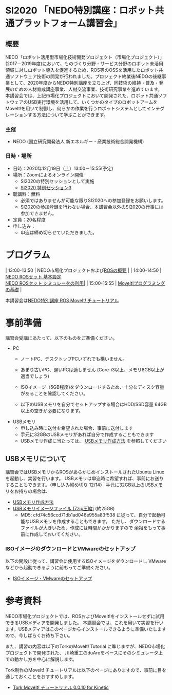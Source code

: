 # SI2020 「NEDO特別講座：ロボット共通プラットフォーム講習会」


## 概要

NEDO「ロボット活用型市場化技術開発プロジェクト（市場化プロジェクト）」(2017－2019年度)において、ものづくり分野・サービス分野のロボット未活用領域に対しロボット導入を促進するため、ROS等のOSSを活用したロボット共通ソフトウェア技術の開発が行われました。プロジェクト終業後NEDOの後継事業として、2020年度からNEDO特別講座を立ち上げ、同技術の維持・普及・発展のための人材育成講座事業、人材交流事業、技術研究事業を進めています。
本講習会では、上記市場化プロジェクトにおいて開発された、ロボット共通ソフトウェアのUSB実行環境を活用して、いくつかのタイプのロボットアームをMoveIt!を用いて制御し、何らかの作業を行うロボットシステムとしてインテグレーションする方法について学ぶことができます。

### 主催
- NEDO (国立研究開発法人 新エネルギー・産業技術総合開発機構)


### 日時・場所
- 日時：2020年12月19日（土）13:00－15:55(予定)
- 場所：Zoomによるオンライン開催
  - SI2020の特別セッションとして実施
  - [SI2020 特別セッション3](https://www.sice-si.org/conf/si2020/event.html) 
- 聴講料：無料
  - 必須ではありませんが可能な限りSI2020への参加登録をお願いします。
  - SI2020の参加登録を行わない場合、本講習会以外のSI2020の行事には参加できません。
- 定員：20名程度
- 申し込み：
  - 申込は締め切らせていただきました。
<!--  - [登録フォーム (Google フォーム)](https://forms.gle/pnPi1i8WYii7eFoc8)-->


# プログラム

| 13:00-13:50 | NEDO市場化プロジェクトおよび[ROSの概要](https://robo-marc.github.io/moveit_tutorial/ros_overview) |
| 14:00-14:50 | [NEDO ROSセット 基本設定](https://robo-marc.github.io/moveit_tutorial/rosset_setting) <br/> [NEDO ROSセット シミュレータの利用](https://robo-marc.github.io/moveit_tutorial/rosset_simulator)|
| 15:00-15:55 | [MoveIt!プログラミングの基礎](https://robo-marc.github.io/moveit_tutorial/program_basic) |

本講習会は[NEDO特別講座 ROS MoveIt! チュートリアル](https://robo-marc.github.io/moveit_tutorial/)

# 事前準備

講習会受講にあたって、以下のものをご準備ください。

- PC
  - ノートPC、デスクトップPCいずれでも構いません。
  - あまり古いPC、遅いPCは適しません (Core-i3以上、メモリ8GB以上が適当でしょう)
  - ISOイメージ（5GB程度)をダウンロードするため、十分なディスク容量があることを確認してください。

  - 以下のUSBメモリを自分でセットアップする場合はHDD/SSD容量 64GB 以上の空きが必要になります。
- USBメモリ
  - 申し込み時に送付を希望された場合、事前に送付します
  - 手元に32GBのUSBメモリがあれば自分で作成することもできます
  - USBメモリ作成に当たっては、 [USBメモリ作成方法](usbimage_howto) を参照してください
## USBメモリについて
講習会ではUSBメモリからROSがあらかじめインストールされたUbuntu Linuxを起動し、実習を行います。
USBメモリは申込時に希望すれば、事前にお送りすることもできます。（申し込み締め切り 12/14）
手元に32GB以上のUSBメモリをお持ちの場合は、
 - [USBメモリ作成方法](usbimage_howto)
- [USBメモリイメージファイル (7zip圧縮)](https://openrtm.org/pub/NEDO_tutorial/NEDO_USB_Image.7z) (約25GB)
  - MD5: cfd74c56ccd71db1ad046e955a83f538
に従って、自分で起動可能なUSBメモリを作成することもできます。
ただし、ダウンロードするファイルが大きいため、作成には時間がかかりますので
余裕をもって事前に作成しておいてください。

### ISOイメージのダウンロードとVMwareのセットアップ

以下の開設に従って、講習会に使用するISOイメージをダウンロードし
VMwareなどから起動できるように前もってご準備ください。

- [ISOイメージ・VMwareのセットアップ](vmware_howto)



# 参考資料
NEDO市場化プロジェクトでは、ROSおよびMoveIt!をインストールせずに試用できるUSBメディアを開発しました。
本講習会では、これを用いて実習を行います。USBメディアはこのページからインストールできるように準備いたしますので、今しばらくお待ち下さい。

また、講習の内容は以下のTorkのMoveIt! Tutorial に準じますが、NEDO市場化プロジェクトで開発された、
川崎重工のduAroをベースにそのシミュレータ上での動かし方を中心に解説します。


Tork制作のMoveIt! チュートリアルは以下のページにありますので、事前に目を通しておくことをおすすめします。

- [Tork MoveIt! チュートリアル 0.0.10 for Kinetic](https://github.com/tork-a/tork_moveit_tutorial/releases/download/0.0.10/tork_moveit_tutorial-kinetic-0.0.10.pdf)

  
